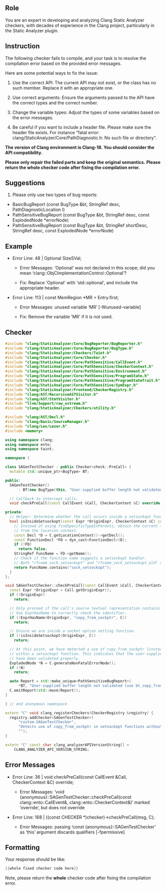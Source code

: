 ## Role

You are an expert in developing and analyzing Clang Static Analyzer checkers, with decades of experience in the Clang project, particularly in the Static Analyzer plugin.

## Instruction

The following checker fails to compile, and your task is to resolve the compilation error based on the provided error messages.

Here are some potential ways to fix the issue:

1. Use the correct API: The current API may not exist, or the class has no such member. Replace it with an appropriate one.

2. Use correct arguments: Ensure the arguments passed to the API have the correct types and the correct number.

3. Change the variable types: Adjust the types of some variables based on the error messages.

4. Be careful if you want to include a header file. Please make sure the header file exists. For instance "fatal error: clang/StaticAnalyzer/Core/PathDiagnostic.h: No such file or directory".

**The version of Clang environment is Clang-18. You should consider the API compatibility.**

**Please only repair the failed parts and keep the original semantics.**
**Please return the whole checker code after fixing the compilation error.**

## Suggestions

1. Please only use two types of bug reports:
  - BasicBugReport (const BugType &bt, StringRef desc, PathDiagnosticLocation l)
  - PathSensitiveBugReport (const BugType &bt, StringRef desc, const ExplodedNode *errorNode)
  - PathSensitiveBugReport (const BugType &bt, StringRef shortDesc, StringRef desc, const ExplodedNode *errorNode)

## Example

- Error Line: 48 |   Optional<DefinedOrUnknownSVal> SizeSVal; 

  - Error Messages: ‘Optional’ was not declared in this scope; did you mean ‘clang::ObjCImplementationControl::Optional’? 

  - Fix: Replace 'Optional<DefinedOrUnknownSVal>' with 'std::optional<DefinedOrUnknownSVal>', and include the appropriate header. 

- Error Line: 113 |     const MemRegion *MR = Entry.first;

    - Error Messages: unused variable ‘MR’ [-Wunused-variable]

    - Fix: Remove the variable 'MR' if it is not used.

## Checker

```cpp
#include "clang/StaticAnalyzer/Core/BugReporter/BugReporter.h"
#include "clang/StaticAnalyzer/Core/BugReporter/BugType.h"
#include "clang/StaticAnalyzer/Checkers/Taint.h"
#include "clang/StaticAnalyzer/Core/Checker.h"
#include "clang/StaticAnalyzer/Core/PathSensitive/CallEvent.h"
#include "clang/StaticAnalyzer/Core/PathSensitive/CheckerContext.h"
#include "clang/StaticAnalyzer/Core/PathSensitive/Environment.h"
#include "clang/StaticAnalyzer/Core/PathSensitive/ProgramState.h"
#include "clang/StaticAnalyzer/Core/PathSensitive/ProgramStateTrait.h"
#include "clang/StaticAnalyzer/Core/PathSensitive/SymExpr.h"
#include "clang/StaticAnalyzer/Frontend/CheckerRegistry.h"
#include "clang/AST/RecursiveASTVisitor.h"
#include "clang/AST/StmtVisitor.h"
#include "llvm/Support/raw_ostream.h"
#include "clang/StaticAnalyzer/Checkers/utility.h"

#include "clang/AST/Decl.h"
#include "clang/Basic/SourceManager.h"
#include "clang/Lex/Lexer.h"
#include <memory>

using namespace clang;
using namespace ento;
using namespace taint;

namespace {

class SAGenTestChecker : public Checker<check::PreCall> {
  mutable std::unique_ptr<BugType> BT;

public:
  SAGenTestChecker()
      : BT(new BugType(this, "User-supplied buffer length not validated")) {}

  // Callback to intercept calls.
  void checkPreCall(const CallEvent &Call, CheckerContext &C) override;

private:
  // Helper: Determine whether the call occurs inside a setsockopt function.
  bool isInsideSetsockopt(const Expr *OriginExpr, CheckerContext &C) const {
    // Instead of using findSpecificTypeInParents, obtain the current function declaration
    // from the location context.
    const Decl *D = C.getLocationContext()->getDecl();
    const FunctionDecl *FD = dyn_cast<FunctionDecl>(D);
    if (!FD)
      return false;
    StringRef FuncName = FD->getName();
    // Check if the function name suggests a setsockopt handler.
    // Both "rfcomm_sock_setsockopt" and "rfcomm_sock_setsockopt_old" are relevant.
    return FuncName.contains("sock_setsockopt");
  }
};

void SAGenTestChecker::checkPreCall(const CallEvent &Call, CheckerContext &C) {
  const Expr *OriginExpr = Call.getOriginExpr();
  if (!OriginExpr)
    return;

  // Only proceed if the call's source textual representation contains "copy_from_sockptr"
  // Use ExprHasName to correctly check the identifier.
  if (!ExprHasName(OriginExpr, "copy_from_sockptr", C))
    return;

  // Ensure we are inside a socket option setting function.
  if (!isInsideSetsockopt(OriginExpr, C))
    return;

  // At this point, we have detected a use of copy_from_sockptr (instead of bt_copy_from_sockptr)
  // within a setsockopt function. This indicates that the user-supplied buffer length may not
  // have been validated properly.
  ExplodedNode *N = C.generateNonFatalErrorNode();
  if (!N)
    return;

  auto Report = std::make_unique<PathSensitiveBugReport>(
      *BT, "User-supplied buffer length not validated (use bt_copy_from_sockptr instead)", N);
  C.emitReport(std::move(Report));
}

} // end anonymous namespace

extern "C" void clang_registerCheckers(CheckerRegistry &registry) {
  registry.addChecker<SAGenTestChecker>(
      "custom.SAGenTestChecker", 
      "Detects use of copy_from_sockptr in setsockopt functions without validating user-supplied length", 
      "");
}

extern "C" const char clang_analyzerAPIVersionString[] =
    CLANG_ANALYZER_API_VERSION_STRING;

```

## Error Messages 

- Error Line: 36 |   void checkPreCall(const CallEvent &Call, CheckerContext &C) override;

	- Error Messages: ‘void {anonymous}::SAGenTestChecker::checkPreCall(const clang::ento::CallEvent&, clang::ento::CheckerContext&)’ marked ‘override’, but does not override

- Error Line: 168 |     ((const CHECKER *)checker)->checkPreCall(msg, C);

	- Error Messages: passing ‘const {anonymous}::SAGenTestChecker’ as ‘this’ argument discards qualifiers [-fpermissive]



## Formatting 

Your response should be like: 

```cpp
{{whole fixed checker code here}}
```

Note, please return the **whole** checker code after fixing the compilation error.